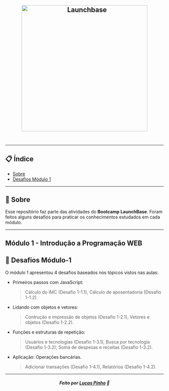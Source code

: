 <h2 align="center">
    <img alt="Launchbase" src="https://storage.googleapis.com/golden-wind/bootcamp-launchbase/logo.png" width="400px" />
    <br>
    </br>
</h2>

---

## 📋 Índice

- [Sobre](#sobre)
- [Desafios Módulo 1](#desafio)

---
<a id="sobre"></a>
## 🔖 Sobre

Esse repositório faz parte das atividades do <strong>Bootcamp LaunchBase</strong>. Foram feitos alguns desafios para praticar os conhecimentos estudados em cada módulo.

---
<h2 aling="center">      
    Módulo 1 - Introdução a Programação WEB
</h2> 

<a id="desafio"></a>
## 🚀 Desafios Módulo-1

O módulo 1 apresentou 4 desafios baseados nos tópicos vistos nas aulas:

- Primeiros passos com JavaScript:
    >Cálculo do IMC (Desafio 1-1.1),
    >Cálculo de aposentadoria (Desafio 1-1.2).
- Lidando com objetos e vetores:
    >Contrução e impressão de objetos (Desafio 1-2.1),
    >Vetores e objetos (Desafio 1-2.2).
- Funções e estruturas de repetição:
    >Usuários e tecnologias (Desafio 1-3.1),
    >Busca por tecnologia (Desafio 1-3.2),
    >Soma de despesas e receitas (Desafio 1-3.2).
- Aplicação: Operações bancárias. 
    >Adicionar transações (Desafio 1-4.1),
    >Relatórios (Desafio 1-4.2).


---

<h5 align="center">
    Feito por <a href="https://www.linkedin.com/in/lucas-m-pinho//" target="_blank">Lucas Pinho</a> 🚀
</h5>
